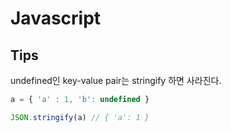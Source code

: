 # Javascript

## Tips

undefined인 key-value pair는 stringify 하면 사라진다.

```javascript
a = { 'a' : 1, 'b': undefined }

JSON.stringify(a) // { 'a': 1 }
```